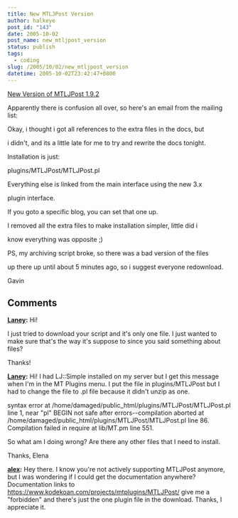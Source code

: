 ```yaml
---
title: New MTLJPost Version
author: halkeye
post_id: "143"
date: 2005-10-02
post_name: new_mtljpost_version
status: publish
tags:
  - coding
slug: /2005/10/02/new_mtljpost_version
datetime: 2005-10-02T23:42:47+0800
---
```


[ New Version of MTLJPost 1.9.2](https://kodekoan.com/projects/mtplugins/MTLJPost/1.9.2/)

Apparently there is confusion all over, so here's an email from the mailing list:

  

Okay, i thought i got all references to the extra files in the docs, but   

i didn't, and its a little late for me to try and rewrite the docs tonight.

Installation is just:  

plugins/MTLJPost/MTLJPost.pl

Everything else is linked from the main interface using the new 3.x   

plugin interface.

If you goto a specific blog, you can set that one up.

I removed all the extra files to make installation simpler, little did i   

know everything was opposite ;)

PS, my archiving script broke, so there was a bad version of the files   

up there up until about 5 minutes ago, so i suggest everyone redownload.

Gavin

## Comments

**[Laney](#3 "2005-11-16 05:43:17"):** Hi!

I just tried to download your script and it's only one file. I just wanted to make sure that's the way it's suppose to since you said something about files?

Thanks!

**[Laney](#4 "2005-11-16 18:51:21"):** Hi! I had LJ::Simple installed on my server but I get this message when I'm in the MT Plugins menu. I put the file in plugins/MTLJPost but I had to change the file to .pl file because it didn't unzip as one.

syntax error at /home/damaged/public_html/plugins/MTLJPost/MTLJPost.pl line 1, near "pl"
BEGIN not safe after errors--compilation aborted at /home/damaged/public_html/plugins/MTLJPost/MTLJPost.pl line 86.
Compilation failed in require at lib/MT.pm line 551.


So what am I doing wrong? Are there any other files that I need to install.

Thanks,
Elena

**[alex](#5 "2007-06-14 19:56:33"):** Hey there. I know you're not actively supporting MTLJPost anymore, but I was wondering if I could get the documentation anywhere? Documentation links to https://www.kodekoan.com/projects/mtplugins/MTLJPost/ give me a "forbidden" and there's just the one plugin file in the download. Thanks, I appreciate it.

